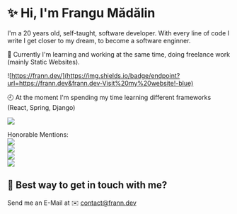 # ✨ Hi, I'm Frangu Mădălin


I'm a 20 years old, self-taught, software developer.
With every line of code I write I get closer to my dream, to become a software enginner.

📖 Currently I'm learning and working at the same time, doing freelance work (mainly Static Websites).    
  
![https://frann.dev/](https://img.shields.io/badge/endpoint?url=https://frann.dev&frann.dev-Visit%20my%20website!-blue)  
  
🕘 At the moment I'm spending my time learning different frameworks (React, Spring, Django)  
  
![](https://img.shields.io/badge/Java-Favorite%20Language-red?logo=java)
  
Honorable Mentions:  
![](https://img.shields.io/badge/Python-%20-red?logo=python)  
![](https://img.shields.io/badge/Javascript-%20-red?logo=javascript)  
![](https://img.shields.io/badge/HTML-%20-red?logo=HTML5)  
![](https://img.shields.io/badge/CSS-%20-red?logo=CSS3)

## 🤘 Best way to get in touch with me? 
Send me an E-Mail at
✉️  contact@frann.dev

<!--
**xFrann/xFrann** is a ✨ _special_ ✨ repository because its `README.md` (this file) appears on your GitHub profile.

Here are some ideas to get you started:

- 🔭 I’m currently working on ...
- 🌱 I’m currently learning ...
- 👯 I’m looking to collaborate on ...
- 🤔 I’m looking for help with ...
- 💬 Ask me about ...
- 📫 How to reach me: ...
- 😄 Pronouns: ...
- ⚡ Fun fact: ...
-->
